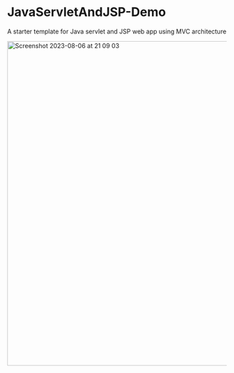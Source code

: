 # JavaServletAndJSP-Demo
A starter template for Java servlet and JSP web app using MVC architecture

<img width="746" alt="Screenshot 2023-08-06 at 21 09 03" src="https://github.com/VFdo/JavaServletAndJSP-Demo/assets/77774174/30389e6b-6391-4072-a3a8-45876891d07a">
